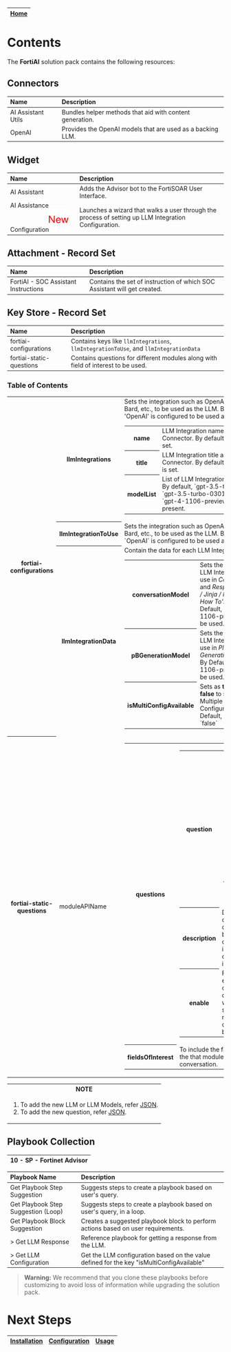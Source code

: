 | [Home](../README.md) |
|----------------------|

# Contents

The **FortiAI** solution pack contains the following resources:

## Connectors

| Name               | Description                                                |
|:-------------------|:-----------------------------------------------------------|
| AI Assistant Utils | Bundles helper methods that aid with content generation.   |
| OpenAI             | Provides the OpenAI models that are used as a backing LLM. |

## Widget

| Name                                                       | Description                                                                                          |
|:-----------------------------------------------------------|:-----------------------------------------------------------------------------------------------------|
| AI Assistant                                               | Adds the Advisor bot to the FortiSOAR User Interface.                                                |
| AI Assistance Configuration![icon-new](./res/icon-new.svg) | Launches a wizard that walks a user through the process of setting up LLM Integration Configuration. |

## Attachment - Record Set

| Name                     | Description                                                                                                                                       |
|:-------------------------|:--------------------------------------------------------------------------------------------------------------------------------------------------|
| FortiAI - SOC Assistant Instructions   | Contains the set of instruction of which SOC Assistant will get created.            |


## Key Store - Record Set

| Name                     | Description                                                                                                                                       |
|:-------------------------|:--------------------------------------------------------------------------------------------------------------------------------------------------|
| fortiai-configurations   | Contains keys like `llmIntegrations`, `llmIntegrationToUse`, and `llmIntegrationData`            |
| fortiai-static-questions | Contains questions for different modules along with field of interest to be used. |

### Table of Contents

<table>
    <tr>  
        <th rowspan=3>fortiai-configurations</th>  
        <th>llmIntegrations</th>
        <td>Sets the integration such as OpenAI, Google Bard, etc., to be used as the LLM. By default, 'OpenAI' is configured to be used as the LLM.
            <table>
                <tr>
                    <th>name</th>
                    <td>LLM Integration name as per Connector. By default, `openai` is set.</td>
                </tr>
                <tr>
                    <th>title</th>
                    <td>LLM Integration title as per Connector. By default, `OpenAI` is set.</td>
                </tr>
                <tr>
                    <th>modelList</th>
                    <td>List of LLM Integration models. By default, `gpt-3.5-turbo`, `gpt-3.5-turbo-0301`, `gpt-4`, `gpt-4-1106-preview` is present.</td>
                </tr>
            </table>
        </td>
    </tr>
    <tr>
        <th>llmIntegrationToUse</th>
        <td>Sets the integration such as OpenAI, Google Bard, etc., to be used as the LLM. By default, `OpenAI` is configured to be used as the LLM.</td>
    </tr>
    <tr> 
        <th>llmIntegrationData</th>
        <td>Contain the data for each LLM Integration.
            <table>
                <tr>
                    <th>conversationModel</th>
                    <td>Sets the model of LLM Integration to use in <i>Conversation</i> and <i>Response Plans / Jinja / Playbook How To's </i> Mode. By Default, `gpt-4-1106-preview` is to be used. </td>
                </tr>
                <tr>
                    <th>pBGenerationModel</th>
                    <td>Sets the model of LLM Integration to use in <i>Playbook Generation</i> Mode. By Default, `gpt-4-1106-preview` is to be used. </td>
                </tr>
                <tr>
                    <th>isMultiConfigAvailable</th>
                    <td>Sets as <b>true</b> or <b>false</b> to support the Multiple Configuration. By Default, it is set to `false`</td>
                </tr>
            </table>
        </td>
    </tr>
    <tr>  
        <th rowspan=1>fortiai-static-questions</th>  
        <td>moduleAPIName</td>
        <td>
            <table>
                <tr>
                    <th>questions</th>
                    <td>
                        <table>
                            <tr>
                                <th>question</th>
                                <th>Question name to be displayed based as per module type. For instance, the <b>alerts</b> module includes specific questions such as <i>Generate Alert Summary</i>, <i>Generate Alert Report</i></i>
                                </th>
                            </tr>
                            <tr>
                                <th>description</th>
                                <td>Description of the question to be displayed in the chatbot interface.</td>
                            </tr>
                            <tr>
                                <th>enable</th>
                                 <td>Flag it as either true or false to determine whether it should be rendered on the AI bot.</td>
                            </tr>
                        </table>
                    </td> 
                </tr>
                <tr> 
                    <th>fieldsOfInterest</th>
                    <td>To include the field data for the that module in conversation.</td>
                </tr>
            </table>
        </td>
    </tr>    
</table>

<table>
    <tr>
        <th>NOTE</th>
    </tr>
    <tr>
        <td>
            <ol>
                <li>To add the new LLM or LLM Models, refer <a href="./llm-configuration.json">JSON</a>.</li>
                <li>To add the new question, refer <a href="./question-sample.json">JSON</a>.</li>
            </ol>
        </td>
    </tr>
</table>

## Playbook Collection

|10 - SP - Fortinet Advisor |
|:-------------------------:|


| Playbook Name                                             | Description                                                                       |
|:----------------------------------------------------------|:----------------------------------------------------------------------------------|
| Get Playbook Step Suggestion                              | Suggests steps to create a playbook based on user's query.                        |
| Get Playbook Step Suggestion (Loop)                       | Suggests steps to create a playbook based on user's query, in a loop.             |
| Get Playbook Block Suggestion                             | Creates a suggested playbook block to perform actions based on user requirements. |
| > Get LLM Response                                        | Reference playbook for getting a response from the LLM.                           |
| > Get LLM Configuration | Get the LLM configuration based on the value defined for the key "isMultiConfigAvailable" |

>**Warning:** We recommend that you clone these playbooks before customizing to avoid loss of information while upgrading the solution pack.


# Next Steps

| [Installation](./setup.md#installation) | [Configuration](./setup.md#configuration) | [Usage](./usage.md) |
|-----------------------------------------|-------------------------------------------|---------------------|